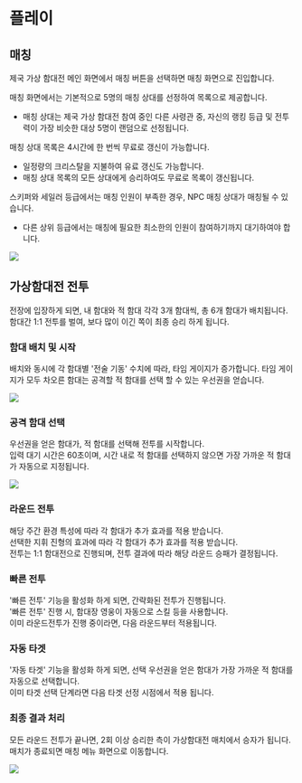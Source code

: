 # 플레이


## 매칭

제국 가상 함대전 메인 화면에서 매칭 버튼을 선택하면 매칭 화면으로 진입합니다.<br>

매칭 화면에서는 기본적으로 5명의 매칭 상대를 선정하여 목록으로 제공합니다.
 - 매칭 상대는 제국 가상 함대전 참여 중인 다른 사령관 중, 자신의 랭킹 등급 및 전투력이 가장 비슷한 대상 5명이 랜덤으로 선정됩니다.<br>

매칭 상대 목록은 4시간에 한 번씩 무료로 갱신이 가능합니다.
 - 일정량의 크리스탈을 지불하여 유료 갱신도 가능합니다.
 - 매칭 상대 목록의 모든 상대에게 승리하여도 무료로 목록이 갱신됩니다.<br>

스키퍼와 세일러 등급에서는 매칭 인원이 부족한 경우, NPC 매칭 상대가 매칭될 수 있습니다.
 - 다른 상위 등급에서는 매칭에 필요한 최소한의 인원이 참여하기까지 대기하여야 합니다.<br>
 
![](https://astrokings.s3.ap-northeast-2.amazonaws.com/html/img/help/1500_06.jpg)


## 가상함대전 전투

전장에 입장하게 되면, 내 함대와 적 함대 각각 3개 함대씩, 총 6개 함대가 배치됩니다. <br>
함대간 1:1 전투를 벌여, 보다 많이 이긴 쪽이 최종 승리 하게 됩니다. <br>

### 함대 배치 및 시작
   배치와 동시에 각 함대별 '전술 기동' 수치에 따라, 타임 게이지가 증가합니다. 
   타임 게이지가 모두 차오른 함대는 공격할 적 함대를 선택 할 수 있는 우선권을 얻습니다.<br>
   
![](https://astrokings.s3.ap-northeast-2.amazonaws.com/html/img/help/1500_07.jpg)

### 공격 함대 선택
   우선권을 얻은 함대가, 적 함대를 선택해 전투를 시작합니다. <br>
   입력 대기 시간은 60초이며, 시간 내로 적 함대를 선택하지 않으면 가장 가까운 적 함대가 자동으로 지정됩니다. <br>

![](https://astrokings.s3.ap-northeast-2.amazonaws.com/html/img/help/1500_08.jpg)

### 라운드 전투
   해당 주간 환경 특성에 따라 각 함대가 추가 효과를 적용 받습니다.<br>
   선택한 지휘 진형의 효과에 따라 각 함대가 추가 효과를 적용 받습니다.<br>
   전투는 1:1 함대전으로 진행되며, 전투 결과에 따라 해당 라운드 승패가 결정됩니다. <br>

### 빠른 전투
   '빠른 전투' 기능을 활성화 하게 되면, 간략화된 전투가 진행됩니다. <br>
   '빠른 전투' 진행 시, 함대장 영웅이 자동으로 스킬 등을 사용합니다. <br>
   이미 라운드전투가 진행 중이라면, 다음 라운드부터 적용됩니다. <br>

### 자동 타겟
   '자동 타겟' 기능을 활성화 하게 되면, 선택 우선권을 얻은 함대가 가장 가까운 적 함대를 자동으로 선택합니다. <br>
   이미 타겟 선택 단계라면 다음 타겟 선정 시점에서 적용 됩니다. <br>

### 최종 결과 처리
   모든 라운드 전투가 끝나면, 2회 이상 승리한 측이 가상함대전 매치에서 승자가 됩니다. <br>
   매치가 종료되면 매칭 메뉴 화면으로 이동합니다. <br>

![](https://astrokings.s3.ap-northeast-2.amazonaws.com/html/img/help/1500_09.jpg)
